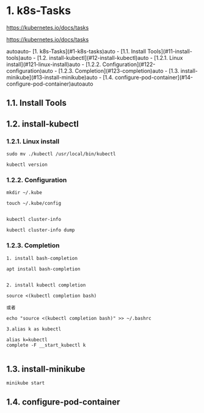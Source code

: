 # 1. k8s-Tasks

https://kubernetes.io/docs/tasks


https://kubernetes.io/docs/tasks


<!-- TOC -->autoauto- [1. k8s-Tasks](#1-k8s-tasks)auto    - [1.1. Install Tools](#11-install-tools)auto    - [1.2. install-kubectl](#12-install-kubectl)auto        - [1.2.1. Linux install](#121-linux-install)auto        - [1.2.2. Configuration](#122-configuration)auto        - [1.2.3. Completion](#123-completion)auto    - [1.3. install-minikube](#13-install-minikube)auto    - [1.4. configure-pod-container](#14-configure-pod-container)autoauto<!-- /TOC -->


## 1.1. Install Tools
## 1.2. install-kubectl

### 1.2.1. Linux install

```
sudo mv ./kubectl /usr/local/bin/kubectl

kubectl version

```

### 1.2.2. Configuration


```
mkdir ~/.kube

touch ~/.kube/config


kubectl cluster-info

kubectl cluster-info dump

```


### 1.2.3. Completion

```
1. install bash-completion

apt install bash-completion


2. install kubectl completion

source <(kubectl completion bash)

或者 

echo "source <(kubectl completion bash)" >> ~/.bashrc

3.alias k as kubectl

alias k=kubectl
complete -F __start_kubectl k


```



## 1.3. install-minikube

```
minikube start
```

## 1.4. configure-pod-container



